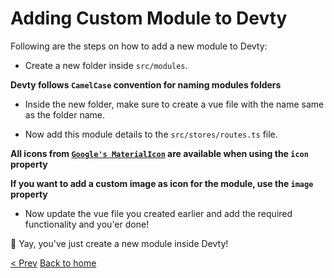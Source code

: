 # Adding Custom Module to Devty

Following are the steps on how to add a new module to Devty:

- Create a new folder inside `src/modules`.

**Devty follows `CamelCase` convention for naming modules folders**

- Inside the new folder, make sure to create a vue file with the name same as the folder name.

- Now add this module details to the `src/stores/routes.ts` file.

**All icons from [`Google's MaterialIcon`](https://fonts.google.com/icons) are available when using the `icon` property**

**If you want to add a custom image as icon for the module, use the `image` property**

- Now update the vue file you created earlier and add the required functionality and you'er done!

🎉 Yay, you've just create a new module inside Devty!

[< Prev](UNDERSTANDING_FILE_STRUCTURE.md) [Back to home](README.md)
